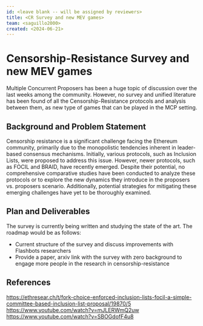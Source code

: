 ```yaml
---
id: <leave blank -- will be assigned by reviewers>
title: <CR Survey and new MEV games>
team: <saguillo2000>
created: <2024-06-21>
---
```


# Censorship-Resistance Survey and new MEV games

Multiple Concurrent Proposers has been a huge topic of discussion over the last weeks among the community. However, no survey and unified literature has been found of all the Censorship-Resistance protocols and analysis between them, as new type of games that can be played in the MCP setting.

## Background and Problem Statement

Censorship resistance is a significant challenge facing the Ethereum community, primarily due to the monopolistic tendencies inherent in leader-based consensus mechanisms. Initially, various protocols, such as Inclusion Lists, were proposed to address this issue. However, newer protocols, such as FOCIL and BRAID, have recently emerged. Despite their potential, no comprehensive comparative studies have been conducted to analyze these protocols or to explore the new dynamics they introduce in the proposers vs. proposers scenario. Additionally, potential strategies for mitigating these emerging challenges have yet to be thoroughly examined.

## Plan and Deliverables

The survey is currently being written and studying the state of the art. The roadmap would be as follows:

- Current structure of the survey and discuss improvements with Flashbots researchers
- Provide a paper, arxiv link with the survey with zero background to engage more people in the research in censorship-resistance

## References
https://ethresear.ch/t/fork-choice-enforced-inclusion-lists-focil-a-simple-committee-based-inclusion-list-proposal/19870/5
https://www.youtube.com/watch?v=mJLERWmQ2uw
https://www.youtube.com/watch?v=SBOGdofF4u8
